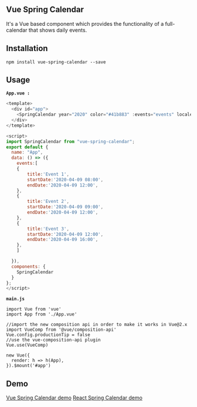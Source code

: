 ## Vue Spring Calendar
 It's a Vue based component which provides the functionality of a full-calendar that shows daily events. 

## Installation


 `npm install vue-spring-calendar --save`


## Usage

**`App.vue :`**
```js 
<template>
  <div id="app">
    <SpringCalendar year="2020" color="#41b883" :events="events" locale="en"/>
  </div>
</template>

<script>
import SpringCalendar from "vue-spring-calendar";
export default {
  name: "App",
  data: () => ({
    events:[
    {
        title:'Event 1',
        startDate:'2020-04-09 08:00',
        endDate:'2020-04-09 12:00',
    },
    {
        title:'Event 2',
        startDate:'2020-04-09 09:00',
        endDate:'2020-04-09 12:00',
    },
    {
        title:'Event 3',
        startDate:'2020-04-09 12:00',
        endDate:'2020-04-09 16:00',
    },
    ]

  }),
  components: {
    SpringCalendar
  }
};
</script>


```

**`main.js`**
```
import Vue from 'vue'
import App from './App.vue'

//import the new composition api in order to make it works in Vue@2.x
import VueComp from '@vue/composition-api'
Vue.config.productionTip = false
//use the vue-composition-api plugin
Vue.use(VueComp)

new Vue({
  render: h => h(App),
}).$mount('#app')
```
## Demo 

[Vue Spring Calendar demo](https://boussadjra.github.io/vue-spring-calendar/)
[React Spring Calendar demo](https://boussadjra.github.io/spring-calendar/)